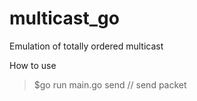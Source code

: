 # multicast_go
Emulation of totally ordered multicast

How to use
>$go run main.go
>send // send packet
